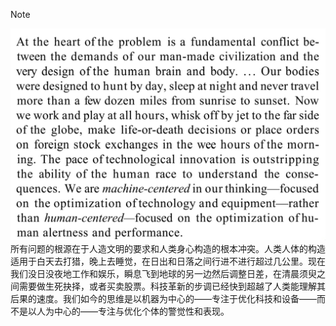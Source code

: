 

> [!NOTE]
> ![](_media/f1c7dae102eba1b2ca2bae213d0529b5_MD5.png)
> 所有问题的根源在于人造文明的要求和人类身心构造的根本冲突。人类人体的构造适用于白天去打猎，晚上去睡觉，在日出和日落之间行进不进行超过几公里。现在我们没日没夜地工作和娱乐，瞬息飞到地球的另一边然后调整日差，在清晨须臾之间需要做生死抉择，或者买卖股票。科技革新的步调已经快到超越了人类能理解其后果的速度。我们如今的思维是以机器为中心的——专注于优化科技和设备——而不是以人为中心的——专注与优化个体的警觉性和表现。

